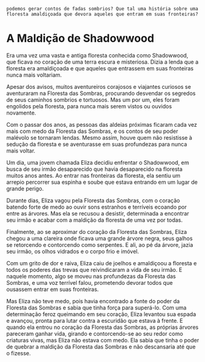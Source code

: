 ```
podemos gerar contos de fadas sombrios? Que tal uma história sobre uma floresta amaldiçoada que devora aqueles que entram em suas fronteiras?
```
# A Maldição de Shadowwood

Era uma vez uma vasta e antiga floresta conhecida como Shadowwood, que ficava no coração de uma terra escura e misteriosa. Dizia a lenda que a floresta era amaldiçoada e que aqueles que entrassem em suas fronteiras nunca mais voltariam.

Apesar dos avisos, muitos aventureiros corajosos e viajantes curiosos se aventuraram na Floresta das Sombras, procurando desvendar os segredos de seus caminhos sombrios e tortuosos. Mas um por um, eles foram engolidos pela floresta, para nunca mais serem vistos ou ouvidos novamente.

Com o passar dos anos, as pessoas das aldeias próximas ficaram cada vez mais com medo da Floresta das Sombras, e os contos de seu poder malévolo se tornaram lendas. Mesmo assim, houve quem não resistisse à sedução da floresta e se aventurasse em suas profundezas para nunca mais voltar.

Um dia, uma jovem chamada Eliza decidiu enfrentar o Shadowwood, em busca de seu irmão desaparecido que havia desaparecido na floresta muitos anos antes. Ao entrar nas fronteiras da floresta, ela sentiu um arrepio percorrer sua espinha e soube que estava entrando em um lugar de grande perigo.

Durante dias, Eliza vagou pela Floresta das Sombras, com o coração batendo forte de medo ao ouvir sons estranhos e terríveis ecoando por entre as árvores. Mas ela se recusou a desistir, determinada a encontrar seu irmão e acabar com a maldição da floresta de uma vez por todas.

Finalmente, ao se aproximar do coração da Floresta das Sombras, Eliza chegou a uma clareira onde ficava uma grande árvore negra, seus galhos se retorcendo e contorcendo como serpentes. E ali, ao pé da árvore, jazia seu irmão, os olhos vidrados e o corpo frio e imóvel.

Com um grito de dor e raiva, Eliza caiu de joelhos e amaldiçoou a floresta e todos os poderes das trevas que reivindicaram a vida de seu irmão. E naquele momento, algo se moveu nas profundezas da Floresta das Sombras, e uma voz terrível falou, prometendo devorar todos que ousassem entrar em suas fronteiras.

Mas Eliza não teve medo, pois havia encontrado a fonte do poder da Floresta das Sombras e sabia que tinha força para superá-lo. Com uma determinação feroz queimando em seu coração, Eliza levantou sua espada e avançou, pronta para lutar contra a escuridão que estava à frente. E quando ela entrou no coração da Floresta das Sombras, as próprias árvores pareceram ganhar vida, girando e contorcendo-se ao seu redor como criaturas vivas, mas Eliza não estava com medo. Ela sabia que tinha o poder de quebrar a maldição da Floresta das Sombras e não descansaria até que o fizesse.
